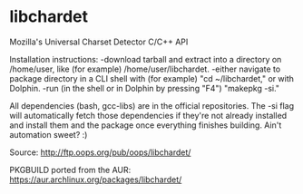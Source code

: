 # libchardet
Mozilla's Universal Charset Detector C/C++ API

Installation instructions:
-download tarball and extract into a directory on /home/user, like (for example) /home/user/libchardet.
-either navigate to package directory in a CLI shell with (for example) "cd ~/libchardet," or with Dolphin.
-run (in the shell or in Dolphin by pressing "F4") "makepkg -si."

All dependencies (bash, gcc-libs) are in the official repositories. The -si flag will automatically fetch those dependencies if they're not already installed and install them and the package once everything finishes building. Ain't automation sweet? :)

Source: http://ftp.oops.org/pub/oops/libchardet/

PKGBUILD ported from the AUR: https://aur.archlinux.org/packages/libchardet/
